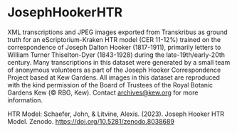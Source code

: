 # JosephHookerHTR
XML transcriptions and JPEG images exported from Transkribus as ground truth
 for an eScriptorium-Kraken HTR model (CER 11-12%) trained on the correspondence of Joseph
 Dalton Hooker (1817-1911), primarily letters to William Turner Thiselton-Dyer
 (1843-1928) during the late-19th/early-20th century. Many transcriptions in
 this dataset were generated by a small team of anonymous volunteers as part of
 the Joseph Hooker Correspondence Project based at Kew Gardens. All images in
 this dataset are reproduced with the kind permission of the Board of Trustees
 of the Royal Botanic Gardens Kew (© RBG, Kew). Contact archives@kew.org for
 more information.


 HTR Model: Schaefer, John, & Litvine, Alexis. (2023). Joseph Hooker HTR Model.
 Zenodo. https://doi.org/10.5281/zenodo.8038689
